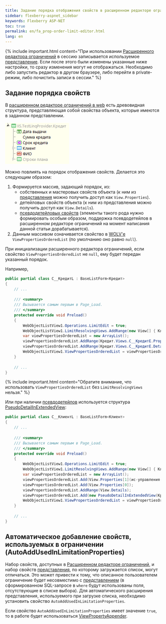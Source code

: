 ```yaml
---
title: Задание порядка отображения свойств в расширенном редакторе ограничений
sidebar: flexberry-aspnet_sidebar
keywords: Flexberry ASP-NET
toc: true
permalink: en/fa_prop-order-limit-editor.html
lang: en
---
```


{% include important.html content="При использовании [Расширенного редактора ограничений](fa_advanced-limit-editor.html) в сессию записывается используемое [представление](fd_view-definition.html). Если после этого были изменены указанные ниже настройки, то сразу изменения могут не отображаться. Необходимо либо запустить редактор в другом браузере, либо перейти в private-режим, либо почистить записи в сессии." %}

## Задание порядка свойств

В [расширенном редакторе ограничений в web](fa_advanced-limit-editor.html) есть древовидная структура, представляющая собой свойства объекта, которые имеются в заданном представлении.

![](/images/pages/products/flexberry-aspnet/controls/limit-editor/web-adv-limit-tree.png)

Можно повлиять на порядок отображения свойств. Делается это следующим образом: 

1. Формируется массив, задающий порядок, из:
	* собственных и мастеровых свойств объекта (к ним из [представления](fd_view-definition.html) можно получить доступ как `View.Properties`).
	* детейловых свойств объекта (к ним из представления можно получить доступ как `View.Details`).
	* [псевдодетейловых свойств](fo_linq-provider.html) (элементы такого рода нужно формировать особым образом, поддержка псевдодетейлов в расширенном редакторе ограничений на момент написания данной статьи дорабатывается).
2. Данным массивом означивается свойство в [WOLV'е](fa_web-object-list-view.html) `ViewPropertiesOrderedList` (по умолчанию оно равно `null`).

При инициализации расширенного редактора ограничений, если свойство `ViewPropertiesOrderedList` не `null`, ему будет передан указанный порядок.

Например,

```csharp
public partial class C__КредитL : BaseListForm<Кредит>
{
	// ...
	
	/// <summary>
	/// Вызывается самым первым в Page_Load.
	/// </summary>
	protected override void Preload()
	{
		WebObjectListView1.Operations.LimitEdit = true;
		WebObjectListView1.LimitResolvingViews.AddRange(new View[] { Клиент.Views.C__КлиентE, Кредит.Views.C__КредитE });
		var viewPropertiesOrderedList = new ArrayList();
		viewPropertiesOrderedList.AddRange(Кредит.Views.C__КредитE.Properties);
		viewPropertiesOrderedList.AddRange(Кредит.Views.C__КредитE.Details);
		WebObjectListView1.ViewPropertiesOrderedList = viewPropertiesOrderedList;
	}
	
	// ...
}
```

{% include important.html content="Обратите внимание, что использовать `ViewPropertiesOrderedList` без `LimitResolvingViews` нельзя." %}

Или при наличии [псевдодетейлов](fa_details-limit-editor.html) используется структура [PseudoDetailInExtendedView](fa_pseudo-detail-extended-view.html):

```csharp
public partial class C__КлиентL : BaseListForm<Клиент>
{
	// ...
	
	/// <summary>
	/// Вызывается самым первым в Page_Load.
	/// </summary>
	protected override void Preload()
	{
		WebObjectListView1.Operations.LimitEdit = true;
		WebObjectListView1.LimitResolvingViews.AddRange(new View[] { Клиент.Views.КлиентE, Кредит.Views.КредитE });
		var viewPropertiesOrderedList = new ArrayList();
		viewPropertiesOrderedList.Add(View.Properties[1](ис-управления-проектами_1.html));
		viewPropertiesOrderedList.Add(View.Properties[0]);
		viewPropertiesOrderedList.AddRange(View.Details);
		viewPropertiesOrderedList.Add(new PseudoDetailInExtendedView(Кредит.Views.КредитE, Information.ExtractPropertyPath<Клиент>(x => x.ФИО), "Кредит_Клиент"));
		WebObjectListView1.ViewPropertiesOrderedList = viewPropertiesOrderedList;
	}
	
	// ...
}
```

## Автоматическое добавление свойств, используемых в ограничении (AutoAddUsedInLimitationProperties)

Набор свойств, доступных в [Расширенном редакторе ограничений](fa_advanced-limit-editor.html), и набор свойств [представления](fd_view-definition.html), по которому загружается список, могут отличаться. Это может привести к тому, что описанное пользователем ограничение будет несовместимо с [представлением](fd_view-definition.html) (в сформированном SQL-запросе в `where` будут использованы поля, отсутствующие в списке выбора).  Для автоматического расширения представления, используемого при загрузке списка, необходимо установить свойство `AutoAddUsedInLimitationProperties`.

Если свойство `AutoAddUsedInLimitationProperties` имеет значение `true`, то в работе будет использоваться [ViewPropertyAppender](fo_view-property-appender.html).

